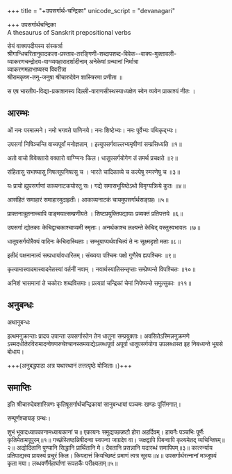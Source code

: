 +++
title = "+उपसर्गार्थ-चन्द्रिका"
unicode_script = "devanagari"

+++
उपसर्गार्थचन्द्रिका  
A thesaurus of Sanskrit prepositional verbs

सेयं वाक्यपदीयस्य संस्कर्त्रा  
श्रीगान्धिचरितानुवादकला-प्रस्ताव-तरङ्गिणी-शब्दापशब्द-विवेक--वाक्य-मुक्तावली-  
व्याकरणचन्द्रोदय-वाग्व्यवहारादर्शादीनाम् अनेकेषां ग्रन्थानां निर्मात्रा  
व्याकरणमहाभाष्यस्य विवरीत्रा  
श्रीरामकृष्ण-तनु-जनुषा 
श्रीचारुदेवेन शास्त्रिरणा प्रणीता ॥

स एष 
भारतीय-विद्या-प्रकाशनस्य 
दिल्ली-वाराणसीस्थस्याध्यक्षेण स्वेन व्ययेन प्राकाश्यं नीतः । 


## आरम्भः
ओं नमः परमात्मने।
नमो भगवते पाणिनये।
नमः शिष्टेभ्यः। नमः पूर्वेभ्यः पथिकृद्भ्यः।

उपसर्गा निषिञ्चन्ति वाच्यपूर्वां मनोज्ञताम् ।
इत्युपसर्गवाल्लभ्यमृषीणां सम्प्रसिध्यति ॥१॥

अतो वाचो विवेक्तारो वक्तारो वाग्ग्मिनः किल।
धातूपसर्गयोगेण तं तमर्थ प्रचक्षते ॥२॥

संहितासु सभाष्यासु निषत्सूपनिषत्सु च ।
भारते चादिकाव्ये च कल्पेषु स्मरणेषु च ॥३॥

यः प्रायो ह्युपसर्गाणां काव्यनाटकयोस्तु सः।
गद्ये समासभूयिष्ठेऽथो विमृग्यक्रिये कुतः ॥४॥

आसंहितं समाहारं समाहारमुदाहृतीः।
आकाव्यनाटकं चायमुपसर्गार्थसङ्ग्रहः ॥५॥

प्राक्तनान्नूतनाच्चापि वाङ्मयात्सम्प्रणीयते ।
शिष्टप्रयुक्तिपद्यायाः प्रव्यक्तं प्रतिपत्तये ॥६॥

उपसर्गा द्योतकाः केचिद्वाचकाश्चाप्यमी स्मृताः।
अनर्थकाश्च लक्ष्यन्ते केचिद् वस्तुस्वभावतः ॥७॥

धातूपसर्गयोरैक्यं वादिनः केचिदास्थिताः।
सम्भूयाप्यर्थवाचित्वं ते नः सूक्ष्मदृशो मताः॥८॥

इतीदं पक्षनानात्वं सम्प्रधार्यावधारितम्।
संख्यया पश्चिमः पक्षो गुणैरेष ह्यपश्चिमः ॥९॥

कृत्यामास्वादमास्वादमेतस्यां वर्तनीं नवाम् ।
नवार्थस्यातिसन्तृप्ताः सम्प्रेष्यन्ते विपश्चितः ॥१०॥

अनिशं भासमानां ते चकोराः शब्दवित्तमाः।
प्रत्यग्रां चन्द्रिकां चेमां निपेष्यन्ते समुत्सुकाः ॥११॥

## अनुबन्धः
अथानुबन्धः

इत्थमनुक्रान्ताः प्रादय उपान्ता उपसर्गास्तेन तेन धातुना सम्प्रयुक्ताः। अवसितेऽस्मिन्ननुक्रमणे ऽस्मदधीतेरविरामादन्वेषणरुचेश्चानस्तमयाद्येऽलब्धपूर्वा अपूर्वा धातूपसर्गयोगा उपलब्धास्त इह निबध्यन्ते भूयसे बोधाय। 

+++(अनुबद्धपाठा अत्र यथास्थानं तत्तत्पृष्ठे योजिताः।)+++

## समाप्तिः
इति श्रीचारुदेवशास्त्रिणः कृतिषूसर्गार्थचन्द्रिकायां सानुबन्धायां पञ्चमः खण्डः पूर्त्तिमगात्।

सम्पूर्णश्चायङ् ग्रन्थः।

शुभं भूयादध्यापकानामध्यायकानां च॥
एकायनः समुद्यच्छन्नष्टौ होरा अहर्दिवम्।
हायनैः पञ्चभिः पूर्णैः कृतिमेतामपूपुरम्॥१॥
गच्छंस्तिष्ठन्निषीदन्वा स्वपन्वा जाग्रदेव वा।
जक्षद्वापि पिबन्वापि कृत्यमेतद् व्यचिन्तिषम्॥२॥
अद्योदितानि पुण्यानि सिद्धानि प्रार्थितानि मे।
दैवतानि प्रसन्नानि यदारब्धं समापिपम्॥३॥
कार्त्स्न्याय प्रतिपाद्यस्य प्रायस्यं प्रचुरं किल।
कियदात्तं कियच्छिष्टं प्रमाणं त्वत्र सूरयः॥४॥
उपसर्गार्थरत्नानां मञ्जूषयं कृता मया।
लब्धवर्णैर्महार्घाणां रूपतर्कैः परीक्ष्यताम्॥५॥
